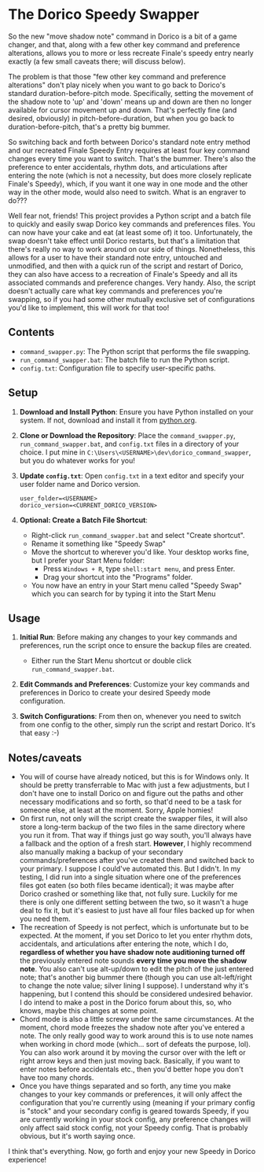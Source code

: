 # The Dorico Speedy Swapper

So the new "move shadow note" command in Dorico is a bit of a game changer, and that, along with a few other key command and preference alterations, allows you to more or less recreate Finale's speedy entry nearly exactly (a few small caveats there; will discuss below). 

The problem is that those "few other key command and preference alterations" don't play nicely when you want to go back to Dorico's standard duration-before-pitch mode. Specifically, setting the movement of the shadow note to 'up' and 'down' means up and down are then no longer available for cursor movement up and down. That's perfectly fine (and desired, obviously) in pitch-before-duration, but when you go back to duration-before-pitch, that's a pretty big bummer. 

So switching back and forth between Dorico's standard note entry method and our recreated Finale Speedy Entry requires at least four key command changes every time you want to switch. That's the bummer. There's also the preference to enter accidentals, rhythm dots, and articulations after entering the note (which is not a necessity, but does more closely replicate Finale's Speedy), which, if you want it one way in one mode and the other way in the other mode, would also need to switch. What is an engraver to do??? 

Well fear not, friends! This project provides a Python script and a batch file to quickly and easily swap Dorico key commands and preferences files. You can now have your cake and eat (at least some of) it too. Unfortunately, the swap doesn't take effect until Dorico restarts, but that's a limitation that there's really no way to work around on our side of things. Nonetheless, this allows for a user to have their standard note entry, untouched and unmodified, and then with a quick run of the script and restart of Dorico, they can also have access to a recreation of Finale's Speedy and all its associated commands and preference changes. Very handy. Also, the script doesn't actually care what key commands and preferences you're swapping, so if you had some other mutually exclusive set of configurations you'd like to implement, this will work for that too! 

## Contents

- `command_swapper.py`: The Python script that performs the file swapping.
- `run_command_swapper.bat`: The batch file to run the Python script.
- `config.txt`: Configuration file to specify user-specific paths.

## Setup

1. **Download and Install Python**: Ensure you have Python installed on your system. If not, download and install it from [python.org](https://www.python.org/).

2. **Clone or Download the Repository**: Place the `command_swapper.py`, `run_command_swapper.bat`, and `config.txt` files in a directory of your choice. I put mine in `C:\Users\<USERNAME>\dev\dorico_command_swapper`, but you do whatever works for you!

3. **Update `config.txt`**: Open `config.txt` in a text editor and specify your user folder name and Dorico version.
    ```plaintext
    user_folder=<USERNAME>
    dorico_version=<CURRENT_DORICO_VERSION>
    ```

4. **Optional: Create a Batch File Shortcut**: 
    - Right-click `run_command_swapper.bat` and select "Create shortcut".
    - Rename it something like "Speedy Swap"
    - Move the shortcut to wherever you'd like. Your desktop works fine, but I prefer your Start Menu folder:
        - Press `Windows + R`, type `shell:start menu`, and press Enter.
        - Drag your shortcut into the "Programs" folder.
    - You now have an entry in your Start menu called "Speedy Swap" which you can search for by typing it into the Start Menu


## Usage

1. **Initial Run**: Before making any changes to your key commands and preferences, run the script once to ensure the backup files are created.
    - Either run the Start Menu shortcut or double click `run_command_swapper.bat`.

2. **Edit Commands and Preferences**: Customize your key commands and preferences in Dorico to create your desired Speedy mode configuration.

3. **Switch Configurations**: From then on, whenever you need to switch from one config to the other, simply run the script and restart Dorico. It's that easy :-)

## Notes/caveats

- You will of course have already noticed, but this is for Windows only. It should be pretty transferrable to Mac with just a few adjustments, but I don't have one to install Dorico on and figure out the paths and other necessary modifications and so forth, so that'd need to be a task for someone else, at least at the moment. Sorry, Apple homies! 
- On first run, not only will the script create the swapper files, it will also store a long-term backup of the two files in the same directory where you run it from. That way if things just go way south, you'll always have a fallback and the option of a fresh start. **However**, I highly recommend also manually making a backup of your secondary commands/preferences after you've created them and switched back to your primary. I suppose I could've automated this. But I didn't. In my testing, I did run into a single situation where one of the preferences files got eaten (so both files became identical); it was maybe after Dorico crashed or something like that, not fully sure. Luckily for me there is only one different setting between the two, so it wasn't a huge deal to fix it, but it's easiest to just have all four files backed up for when you need them. 
- The recreation of Speedy is not perfect, which is unfortunate but to be expected. At the moment, if you set Dorico to let you enter rhythm dots, accidentals, and articulations after entering the note, which I do, **regardless of whether you have shadow note auditioning turned off** the previously entered note sounds **every time you move the shadow note**. You also can't use alt-up/down to edit the pitch of the just entered note; that's another big bummer there (though you can use alt-left/right to change the note value; silver lining I suppose). I understand why it's happening, but I contend this should be considered undesired behavior. I do intend to make a post in the Dorico forum about this, so, who knows, maybe this changes at some point.
- Chord mode is also a little screwy under the same circumstances. At the moment, chord mode freezes the shadow note after you've entered a note. The only really good way to work around this is to use note names when working in chord mode (which... sort of defeats the purpose, lol). You can also work around it by moving the cursor over with the left or right arrow keys and then just moving back. Basically, if you want to enter notes before accidentals etc., then you'd better hope you don't have too many chords. 
- Once you have things separated and so forth, any time you make changes to your key commands or preferences, it will only affect the configuration that you're currently using (meaning if your primary config is "stock" and your secondary config is geared towards Speedy, if you are currently working in your stock config, any preference changes will only affect said stock config, not your Speedy config. That is probably obvious, but it's worth saying once.

I think that's everything. Now, go forth and enjoy your new Speedy in Dorico experience!
